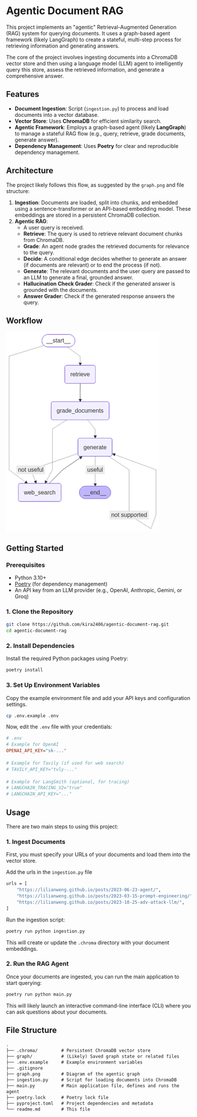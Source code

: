 # Agentic Document RAG

This project implements an "agentic" Retrieval-Augmented Generation (RAG) system for querying documents. It uses a graph-based agent framework (likely LangGraph) to create a stateful, multi-step process for retrieving information and generating answers.

The core of the project involves ingesting documents into a ChromaDB vector store and then using a language model (LLM) agent to intelligently query this store, assess the retrieved information, and generate a comprehensive answer.

## Features

* **Document Ingestion**: Script (`ingestion.py`) to process and load documents into a vector database.
* **Vector Store**: Uses **ChromaDB** for efficient similarity search.
* **Agentic Framework**: Employs a graph-based agent (likely **LangGraph**) to manage a stateful RAG flow (e.g., query, retrieve, grade documents, generate answer).
* **Dependency Management**: Uses **Poetry** for clear and reproducible dependency management.

## Architecture

The project likely follows this flow, as suggested by the `graph.png` and file structure:

1.  **Ingestion**: Documents are loaded, split into chunks, and embedded using a sentence-transformer or an API-based embedding model. These embeddings are stored in a persistent ChromaDB collection.
2.  **Agentic RAG**:
    * A user query is received.
    * **Retrieve**: The query is used to retrieve relevant document chunks from ChromaDB.
    * **Grade**: An agent node grades the retrieved documents for relevance to the query.
    * **Decide**: A conditional edge decides whether to generate an answer (if documents are relevant) or to end the process (if not).
    * **Generate**: The relevant documents and the user query are passed to an LLM to generate a final, grounded answer.
    * **Hallucination Check Grader**: Check if the generated answer is grounded with the documents.
    * **Answer Grader**: Check if the generated response answers the query.
## Workflow
![Agent Graph](graph.png)

## Getting Started

### Prerequisites

* Python 3.10+
* [Poetry](https://python-poetry.org/docs/#installation) (for dependency management)
* An API key from an LLM provider (e.g., OpenAI, Anthropic, Gemini, or Groq)

### 1. Clone the Repository

```bash
git clone https://github.com/kira2406/agentic-document-rag.git
cd agentic-document-rag
```

### 2. Install Dependencies

Install the required Python packages using Poetry:

```bash
poetry install
```

### 3. Set Up Environment Variables

Copy the example environment file and add your API keys and configuration settings.

```bash
cp .env.example .env
```

Now, edit the `.env` file with your credentials:

```ini
# .env
# Example for OpenAI
OPENAI_API_KEY="sk-..."

# Example for Tavily (if used for web search)
# TAVILY_API_KEY="tvly-..."

# Example for LangSmith (optional, for tracing)
# LANGCHAIN_TRACING_V2="true"
# LANGCHAIN_API_KEY="..."
```

## Usage

There are two main steps to using this project:

### 1. Ingest Documents

First, you must specify your URLs of your documents and load them into the vector store.

Add the urls in the `ingestion.py` file

```bash
urls = [
    "https://lilianweng.github.io/posts/2023-06-23-agent/",
    "https://lilianweng.github.io/posts/2023-03-15-prompt-engineering/",
    "https://lilianweng.github.io/posts/2023-10-25-adv-attack-llm/",
]
```

Run the ingestion script:

```bash
poetry run python ingestion.py

```

This will create or update the `.chroma` directory with your document embeddings.

### 2. Run the RAG Agent

Once your documents are ingested, you can run the main application to start querying:

```bash
poetry run python main.py
```

This will likely launch an interactive command-line interface (CLI) where you can ask questions about your documents.

## File Structure

```
.
├── .chroma/         # Persistent ChromaDB vector store
├── graph/           # (Likely) Saved graph state or related files
├── .env.example     # Example environment variables
├── .gitignore
├── graph.png        # Diagram of the agentic graph
├── ingestion.py     # Script for loading documents into ChromaDB
├── main.py          # Main application file, defines and runs the agent
├── poetry.lock      # Poetry lock file
├── pyproject.toml   # Project dependencies and metadata
└── readme.md        # This file
```